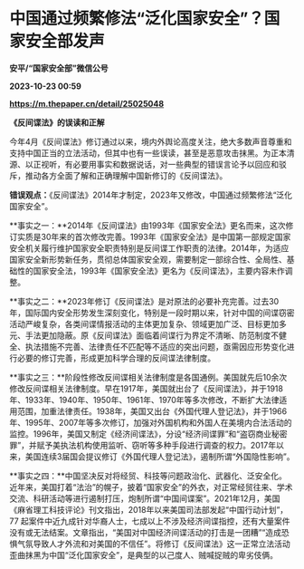 # 中国通过频繁修法“泛化国家安全”？国家安全部发声
**安平/“国家安全部”微信公号**

**2023-10-23 00:59**

**https://m.thepaper.cn/detail/25025048**

**《反间谍法》的误读和正解**

今年4月《反间谍法》修订通过以来，境内外舆论高度关注，绝大多数声音尊重和支持中国正当的立法活动，但其中也有一些误读，甚至是恶意攻击抹黑。为正本清源、以正视听，有必要用事实和数据说话，对一些典型的错误言论予以回应和驳斥，推动各方全面了解和正确理解中国新修订的《反间谍法》。

**错误观点：**《反间谍法》2014年才制定，2023年又修改，中国通过频繁修法“泛化国家安全”。

**事实之一：**2014年《反间谍法》由1993年《国家安全法》更名而来，这次修订实质是30年来的首次修改完善。1993年《国家安全法》是中国第一部规定国家安全机关履行维护国家安全职责特别是反间谍工作职责的法律。2014年，为适应国家安全新形势新任务，贯彻总体国家安全观，需要制定一部综合性、全局性、基础性的国家安全法，1993年《国家安全法》更名为《反间谍法》，主要内容未作调整。

**事实之二：**2023年修订《反间谍法》是对原法的必要补充完善。过去30年，国际国内安全形势发生深刻变化，特别是一段时期以来，针对中国的间谍窃密活动严峻复杂，各类间谍情报活动的主体更加复杂、领域更加广泛、目标更加多元、手法更加隐蔽。原《反间谍法》面临着间谍行为界定不清晰、防范制度不健全、执法措施不完善、法律责任不匹配等不适应的突出问题，亟需因应形势变化进行必要的修订完善，形成更加科学合理的反间谍法律制度。

**事实之三：**阶段性修改反间谍相关法律制度是各国通例。美国就先后10余次修改反间谍相关法律制度。早在1917年，美国就出台了《反间谍法》，并于1918年、1933年、1940年、1950年、1961年、1970年等多次修改，不断扩大法律适用范围，加重法律责任。1938年，美国又出台《外国代理人登记法》，并于1966年、1995年、2007年等多次修订，加强对外国机构和外国人在美境内合法活动的监控。1996年，美国又制定《经济间谍法》，分设“经济间谍罪”和“盗窃商业秘密罪”，并赋予美执法机构使用监听、窃听等多种手段进行调查的权力。2017年以来，美国连续3届国会提议修订《外国代理人登记法》，遏制所谓“外国隐性影响”。

**事实之四：**中国坚决反对将经贸、科技等问题政治化、武器化、泛安全化。近年来，美国打着“法治”的幌子，披着“国家安全”的外衣，对正常经贸往来、学术交流、科研活动等进行遏制打压，炮制所谓“中国间谍案”。2021年12月，美国《麻省理工科技评论》刊文指出，2018年以来美国司法部发起“中国行动计划”，77 起案件中近九成针对华裔人士，七成以上不涉及经济间谍指控，还有大量案件没有或无法结案。文章指出，“美国对中国经济间谍活动的打击是一团糟”“造成恐惧气氛导致人才外流和对美国的不信任”。将修订《反间谍法》这一正常立法活动歪曲抹黑为中国“泛化国家安全”，是典型的以己度人、贼喊捉贼的卑劣伎俩。